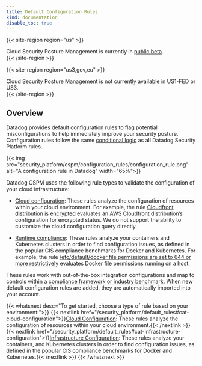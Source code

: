 ```yaml
---
title: Default Configuration Rules
kind: documentation
disable_toc: true
---
```


{{< site-region region="us" >}}
<div class="alert alert-warning">
Cloud Security Posture Management is currently in <a href="https://app.datadoghq.com/security/configuration">public beta</a>.
</div>
{{< /site-region >}}

{{< site-region region="us3,gov,eu" >}}
<div class="alert alert-warning">
Cloud Security Posture Management is not currently available in US1-FED or US3.
</div>
{{< /site-region >}}

## Overview

Datadog provides default configuration rules to flag potential misconfigurations to help immediately improve your security posture. Configuration rules follow the same [conditional logic][1] as all Datadog Security Platform rules.

{{< img src="security_platform/cspm/configuration_rules/configuration_rule.png" alt="A configuration rule in Datadog" width="65%">}}

Datadog CSPM uses the following rule types to validate the configuration of your cloud infrastructure:

- [Cloud configuration][2]: These rules analyze the configuration of resources within your cloud environment. For example, the rule [Cloudfront distribution is encrypted][3] evaluates an AWS Cloudfront distribution’s configuration for encrypted status. We do not support the ability to customize the cloud configuration query directly.

- [Runtime compliance][4]: These rules analyze your containers and Kubernetes clusters in order to find configuration issues, as defined in the popular CIS compliance benchmarks for Docker and Kubernetes. For example, the rule [/etc/default/docker file permissions are set to 644 or more restrictively][5] evaluates Docker file permissions running on a host.

These rules work with out-of-the-box integration configurations and map to controls within a [compliance framework or industry benchmark][4]. When new default configuration rules are added, they are automatically imported into your account.

{{< whatsnext desc="To get started, choose a type of rule based on your environment:">}}
  {{< nextlink href="/security_platform/default_rules#cat-cloud-configuration">}}<u>Cloud Configuration</u>: These rules analyze the configuration of resources within your cloud environment.{{< /nextlink >}}
  {{< nextlink href="/security_platform/default_rules#cat-infrastructure-configuration">}}<u>Infrastructure Configuration</u>: These rules analyze your containers, and Kubernetes clusters in order to find configuration issues, as defined in the popular CIS compliance benchmarks for Docker and Kubernetes.{{< /nextlink >}}
{{< /whatsnext >}}


[1]: /security_platform/detection_rules/
[2]: /security_platform/default_rules#cat-cloud-configuration
[3]: https://docs.datadoghq.com/security_monitoring/default_rules/aws-cloudfront-distributions-encrypted/
[4]: /security_platform/default_rules#cat-infrastructure-configuration
[5]: https://docs.datadoghq.com/security_monitoring/default_rules/cis-docker-1.2.0-3.22/
